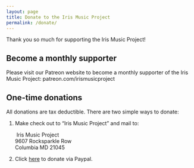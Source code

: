 ```yaml
---
layout: page
title: Donate to the Iris Music Project
permalink: /donate/
---
```


Thank you so much for supporting the Iris Music Project!

## Become a monthly supporter

Please visit our Patreon website to become a monthly supporter of the Iris Music Project: patreon.com/irismusicproject

## One-time donations

All donations are tax deductible.  There are two simple ways to donate:

1. Make check out to “Iris Music Project” and mail to:  

   ​		Iris Music Project  
   ​		9607 Rocksparkle Row  
   ​		Columbia MD 21045

2. Click [here](https://www.paypal.com/cgi-bin/webscr?cmd=_s-xclick&hosted_button_id=J5D5F8NWDLK6W&source=url) to donate via Paypal.
